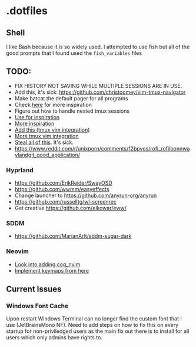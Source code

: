 # .dotfiles

## Shell

I like Bash because it is so widely used. I attempted to use fish but all of the good prompts that I found used the `fish_variables` files

## TODO:

- FIX HISTORY NOT SAVING WHILE MULTIPLE SESSIONS ARE IN USE.
- Add this, it's sick: https://github.com/christoomey/vim-tmux-navigator
- Make batcat the default pager for all programs
- Check [here](https://dev.to/slydragonn/ultimate-neovim-setup-guide-lazynvim-plugin-manager-23b7) for more inspiration
- Figure out how to handle nested tmux sessions
- [Use for inspiration](https://castel.dev/post/lecture-notes-1/)
- [More inspiration](https://github.com/KiLLeRRaT/.dotfiles/blob/master/nvim-lua/.config/nvim/lua/killerrat/remap.lua#L52)
- [Add this (tmux vim integration)](https://smartbear.com/blog/tmux-and-vim/)
- [More tmux vim integration](https://gist.github.com/tsl0922/d79fc1f8097dde660b34)
- [Steal all of this](https://github.com/nots1dd/dotfiles). It's sick.
- https://www.reddit.com/r/unixporn/comments/12bpvos/rofi_rofilbonnwaylandgit_good_application/

### Hyprland

- https://github.com/ErikReider/SwayOSD
- https://github.com/wwmm/easyeffects 
- Change launcher to https://github.com/anyrun-org/anyrun
- https://github.com/russelltg/wl-screenrec
- Get creative https://github.com/elkowar/eww/

### SDDM

- https://github.com/MarianArlt/sddm-sugar-dark

### Neovim

- [Look into adding coq_nvim](https://github.com/ms-jpq/coq_nvim)
- [Implement keymaps from here](https://www.reddit.com/r/neovim/comments/1k4efz8/comment/moad2aq/?utm_source=share&utm_medium=web3x&utm_name=web3xcss&utm_term=1&utm_content=share_button)

## Current Issues

### Windows Font Cache

Upon restart Windows Terminal can no longer find the custom font that I use
(JetBrainsMono NF). Need to add steps on how to fix this on every startup for
non-priviledged users as the main fix out there is to install for all users
which only admins have rights to.
